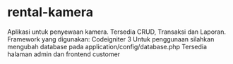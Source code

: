 # rental-kamera
 Aplikasi untuk penyewaan kamera. Tersedia CRUD, Transaksi dan Laporan.
	Framework yang digunakan: Codeigniter 3
	Untuk penggunaan silahkan mengubah database pada application/config/database.php
	Tersedia halaman admin dan frontend customer
